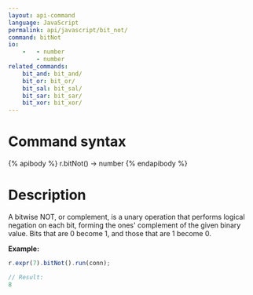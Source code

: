 ```yaml
---
layout: api-command
language: JavaScript
permalink: api/javascript/bit_not/
command: bitNot
io:
    -   - number
        - number
related_commands:
    bit_and: bit_and/
    bit_or: bit_or/
    bit_sal: bit_sal/
    bit_sar: bit_sar/
    bit_xor: bit_xor/
---
```


# Command syntax #

{% apibody %}
r.bitNot() &rarr; number
{% endapibody %}

# Description #

A bitwise NOT, or complement, is a unary operation that performs logical negation on each bit, forming the ones' complement of the given binary value. Bits that are 0 become 1, and those that are 1 become 0.

__Example:__

```js
r.expr(7).bitNot().run(conn);

// Result:
8
```
